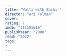 ```yaml
---
title: "Waltz with Bashir"
director: "Ari Folman"
cover: 
rating: 7
imdb: "tt1185616"
publishYear: "2008"
read: "2022"
tags:
- 
---
```

